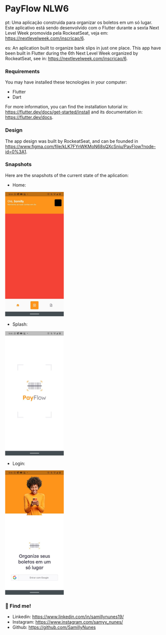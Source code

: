 # PayFlow NLW6
pt: Uma aplicação construída para organizar os boletos em um só lugar. Este aplicativo está sendo desenvolvido com o Flutter durante a sexta Next Level Week promovida pela RockeatSeat, veja em: https://nextlevelweek.com/inscricao/6.

es: An aplication built to organize bank slips in just one place. This app have been built in Flutter during the 6th Next Level Week organized by RockeatSeat, see in: https://nextlevelweek.com/inscricao/6.

### Requirements
You may have installed these tecnologies in your computer:
- Flutter
- Dart

For more information, you can find the installation tutorial in: https://flutter.dev/docs/get-started/install and its documentation in: https://flutter.dev/docs.

### Design
The app design was built by RockeatSeat, and can be founded in https://www.figma.com/file/kLK7FYnWKMoN68sQXcSniu/PayFlow?node-id=0%3A1.

### Snapshots
Here are the snapshots of the current state of the aplication:

- Home: 
<img src="https://github.com/SamillyNunes/pay_flow_nlw6/blob/main/assets/readme/home-page.jpg" height=400px>

- Splash: 
<img src="https://github.com/SamillyNunes/pay_flow_nlw6/blob/main/assets/readme/splash-page.jpg" height=400px>

- Login: 
<img src="https://github.com/SamillyNunes/pay_flow_nlw6/blob/main/assets/readme/login-page.jpg" height=400px>


### 📌 Find me!
- Linkedin: https://www.linkedin.com/in/samillynunes19/
- Instagram: https://www.instagram.com/samyy_nunes/
- Github: https://github.com/SamillyNunes